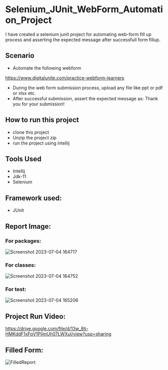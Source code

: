 # Selenium_JUnit_WebForm_Automation_Project
I have created a selenium junit project for automating web-form fill up process and asserting the expected message after successfull form fillup.

## Scenario
- Automate the following webform
  
https://www.digitalunite.com/practice-webform-learners

- During the web form submission process, upload any file like ppt or pdf or xlsx etc.
- After successful submission, assert the expected message as: Thank you for your submission!

## How to run this project
- clone this project
- Unzip the project zip
- run the project using intellij

## Tools Used
- Intellij
- Jdk-11
- Selenium
  
## Framework used:
- JUnit
  
## Report Image: 

### For packages:
![Screenshot 2023-07-04 164717](https://github.com/suptimusfika/Selenium_JUnit_WebForm_Automation_Project/assets/48064134/4b6b3768-0017-4936-b5df-021be01b3c6f)

### For classes:
![Screenshot 2023-07-04 164752](https://github.com/suptimusfika/Selenium_JUnit_WebForm_Automation_Project/assets/48064134/e0d2a304-dc24-4ce0-baac-0f52ac43d963)

### For test:
![Screenshot 2023-07-04 165206](https://github.com/suptimusfika/Selenium_JUnit_WebForm_Automation_Project/assets/48064134/06ac1281-be9c-4155-ba62-6c135b148edc)

## Project Run Video:
https://drive.google.com/file/d/13w_8ti-HMKddF1xFqV1PilmUh07LWXul/view?usp=sharing

## Filled Form:
![FilledReport](https://github.com/suptimusfika/Selenium_JUnit_WebForm_Automation_Project/assets/48064134/34e9f002-01c5-4304-9522-f5fd7801e85a)


  
